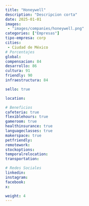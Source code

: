 ```yaml
---
title: "Honeywell"
description: "Descripcion corta"
date: 2025-01-01
images:
 - "images/companies/honeywell.png"
categories: ["Empresas"]
tipo-empresa: corp
cities: 
 - Ciudad de México
# Porcentajes  
global: 
compensacion: 84
desarrollo: 86
cultura: 91
friendly: 90
infraestructura: 84

sello: true

location: 

# Beneficios
cafeteria: true
flexiblehours: true
gameroom: true
healthinsurance: true
languageclasses: true
makerspace: true
petfriendly: 
remotework: 
stockoptions: 
temporalrelocation: 
transportation: 

# Redes Sociales
linkedin: 
instagram: 
facebook: 
x: 

weight: 4
---
```

